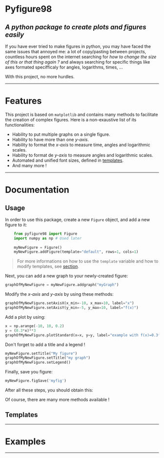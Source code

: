 # Pyfigure98
## _A python package to create plots and figures easily_


If you have ever tried to make figures in python, you may have faced the same issues that annoyed me: a lot of copy/pasting between projects, countless hours spent on the internet searching for _how to change the size of this or that thing again ?_ and always searching for specific things like axes formated specifficaly for angles, logarithms, times, ...

With this project, no more hurdles.

---

# Features

This project is based on `matplotlib` and contains many methods to facilitate the creation of complex figures. Here is a non-exaustive list of its functionalities:
- Hability to put multiple graphs on a single figure.
- Hability to have more than one _y-axis_.
- Hability to format the _x-axis_ to measure time, angles and logarithmic scales.
- Hability to format de _y-axis_ to measure angles and logarithmic scales.
- Automated and unified font sizes, defined in [templates]().
- And many more !

---

# Documentation

## Usage
In order to use this package, create a new `Figure` object, and add a new figure to it:
```py
    from pyfigure98 import Figure
    import numpy as np # Used later
    
    myNewFigure = Figure()
    myNewFigure.addFigure(template="default", rows=1, cols=1)
```

> For more informations on how to use the `template` variable and how to modify templates, see [section]().

Next, you can add a new graph to your newly-created figure:
```py
graphOfMyNewFigure = myNewFigure.addgraph("myGraph")
```
Modify the _x-axis_ and _y-axis_ by using these methods:
```py
graphOfMyNewFigure.setAxisX(x_min=-10, x_max=10, label="x")
graphOfMyNewFigure.setAxisY(y_min=-5, y_max=10, label="f(x)")
```
Add a plot by using:
```py
x = np.arange(-10, 10, 0.2)
y = (0.3*x)**3
graphOfMyNewFigure.plotStandard(x=x, y=y, label="example with f(x)=0.3*x^3", color="red")
```
Don't forget to add a title and a legend !
```py
myNewFigure.setTitle("My figure")
graphOfMyNewFigure.setTitle("my graph")
graphOfMyNewFigure.setLegend()
```
Finally, save you figure:
```py
myNewFigure.figSave('myfig')
```
After all these steps, you should obtain this:


Of course, there are many more methods available !
## Templates

---

# Examples

---
